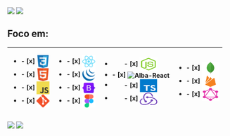 <div>
<img height="180em"  src="https://github-readme-stats.vercel.app/api?username=rodrigozegobia&theme=react&hide=c">
<img height="180em"  src="https://github-readme-stats.vercel.app/api/top-langs/?username=rodrigozegobia&theme=react&hide=c">
<h2>Foco em:</h2>
<table>
<thead>
<tr>
<th>
<ul>
<li> - [x] <img align="center" alt="Alba-CSS" height="30" width="30" src="https://raw.githubusercontent.com/devicons/devicon/master/icons/css3/css3-original.svg" style="max-        width: 100%;"></li>
<li> - [x] <img align="center" alt="HTML" height="30" width="30" src="https://raw.githubusercontent.com/devicons/devicon/master/icons/html5/html5-original.svg" style="max-width:    100%;"></li>
<li> - [x] <img align="center" alt="Js" height="30" width="30" src="https://raw.githubusercontent.com/devicons/devicon/master/icons/javascript/javascript-original.svg" style="max-      width: 100%;"></li>
<li> - [x] <img align="center" alt="Alba-React" height="30" width="30" src="https://raw.githubusercontent.com/devicons/devicon/1119b9f84c0290e0f0b38982099a2bd027a48bf1/icons/git/git-original.svg" style="max-    width: 100%;"></li>
 </ul>
</th>
 <th>
<ul>
 <li> - [x] <img align="center" alt="Alba-React" height="30" width="30" src="https://raw.githubusercontent.com/devicons/devicon/master/icons/react/react-original.svg" style="max-    width: 100%;"></li>
<li> - [x] <img align="center" alt="Alba-CSS" height="30" width="30" src="https://raw.githubusercontent.com/devicons/devicon/1119b9f84c0290e0f0b38982099a2bd027a48bf1/icons/jquery/jquery-original.svg" style="max-        width: 100%;"></li>
<li> - [x] <img align="center" alt="HTML" height="30" width="30" src="https://raw.githubusercontent.com/devicons/devicon/1119b9f84c0290e0f0b38982099a2bd027a48bf1/icons/bootstrap/bootstrap-original.svg" style="max-width:    100%;"></li>
<li> - [x] <img align="center" alt="Js" height="30" width="30" src="https://raw.githubusercontent.com/devicons/devicon/1119b9f84c0290e0f0b38982099a2bd027a48bf1/icons/figma/figma-original.svg" style="max-      width: 100%;"></li>
 </ul>
</th>
<th>
<ul>
<li> - [x] <img align="center" alt="HTML" height="30" width="40" src="https://raw.githubusercontent.com/devicons/devicon/1119b9f84c0290e0f0b38982099a2bd027a48bf1/icons/nodejs/nodejs-original.svg" style="max-width:    100%;"></li>
<li> - [x] <img align="center" alt="Alba-React" height="30" width="40" src="https://user-images.githubusercontent.com/11978772/40430986-a0eb7b92-5e63-11e8-80eb-43fe07f664a6.png" style="max-    width: 100%;"></li>
<li> - [x] <img align="center" alt="Js" height="30" width="40" src="https://raw.githubusercontent.com/devicons/devicon/1119b9f84c0290e0f0b38982099a2bd027a48bf1/icons/typescript/typescript-original.svg" style="max-      width: 100%;"></li>
 <li> - [x] <img align="center" alt="Js" height="30" width="40" src="https://raw.githubusercontent.com/devicons/devicon/1119b9f84c0290e0f0b38982099a2bd027a48bf1/icons/redux/redux-original.svg" style="max-      width: 100%;"></li>
 </ul>
</th>
<th>
<ul>
<li> - [x] <img align="center" alt="Alba-CSS" height="30" width="40" src="https://raw.githubusercontent.com/devicons/devicon/1119b9f84c0290e0f0b38982099a2bd027a48bf1/icons/mongodb/mongodb-original.svg" style="max-        width: 100%;"></li>
<li> - [x] <img align="center" alt="HTML" height="30" width="40" src="https://raw.githubusercontent.com/devicons/devicon/1119b9f84c0290e0f0b38982099a2bd027a48bf1/icons/firebase/firebase-plain.svg" style="max-width:    100%;"></li>
<li> - [x] <img align="center" alt="Js" height="30" width="40" src="https://raw.githubusercontent.com/devicons/devicon/1119b9f84c0290e0f0b38982099a2bd027a48bf1/icons/graphql/graphql-plain.svg" style="max-      width: 100%;"></li>
 </ul>
</th>
</thead>
</table>
<div>
<a href="https://www.linkedin.com/in/rodrigozegobia" rel="nofollow"><img src="https://camo.githubusercontent.com/c00f87aeebbec37f3ee0857cc4c20b21fefde8a96caf4744383ebfe44a47fe3f/68747470733a2f2f696d672e736869656c64732e696f2f62616467652f2d4c696e6b6564496e2d2532333030373742353f7374796c653d666f722d7468652d6261646765266c6f676f3d6c696e6b6564696e266c6f676f436f6c6f723d7768697465" data-canonical-src="https://img.shields.io/badge/-LinkedIn-%230077B5?style=for-the-badge&amp;logo=linkedin&amp;logoColor=white" style="max-width: 100%;"></a>
<a href="mailto:rodrigozegobia@gmail.com"><img src="https://camo.githubusercontent.com/927d6b3961fa048ff7303daf291cb5869dfa25018997cf8c1373c2f6a85b1458/68747470733a2f2f696d672e736869656c64732e696f2f62616467652f2d476d61696c2d2532333333333f7374796c653d666f722d7468652d6261646765266c6f676f3d676d61696c266c6f676f436f6c6f723d7768697465" data-canonical-src="https://img.shields.io/badge/-Gmail-%23333?style=for-the-badge&amp;logo=gmail&amp;logoColor=white" style="max-width: 100%;"></a>
</div>
</div>
